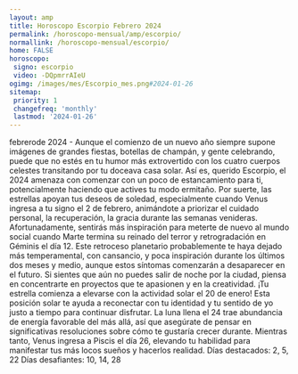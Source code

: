 ```yaml
---
layout: amp
title: Horoscopo Escorpio Febrero 2024 
permalink: /horoscopo-mensual/amp/escorpio/
normallink: /horoscopo-mensual/escorpio/
home: FALSE
horoscopo:
 signo: escorpio
 video: -DQpmrrAIeU
ogimg: /images/mes/Escorpio_mes.png#2024-01-26
sitemap:
 priority: 1
 changefreq: 'monthly'
 lastmod: '2024-01-26'
---
```



febrerode 2024 - Aunque el comienzo de un nuevo año siempre supone imágenes de grandes fiestas, botellas de champán, y gente celebrando, puede que no estés en tu humor más extrovertido con los cuatro cuerpos celestes transitando por tu doceava casa solar. Así es, querido Escorpio, el 2024 amenaza con comenzar con un poco de estancamiento para ti, potencialmente haciendo que actives tu modo ermitaño. Por suerte, las estrellas apoyan tus deseos de soledad, especialmente cuando Venus ingresa a tu signo el 2 de febrero, animándote a priorizar el cuidado personal, la recuperación, la gracia durante las semanas venideras.
Afortunadamente, sentirás más inspiración para meterte de nuevo al mundo social cuando Marte termina su reinado del terror y retrogradación en Géminis el día 12. Este retroceso planetario probablemente te haya dejado más temperamental, con cansancio, y poca inspiración durante los últimos dos meses y medio, aunque estos síntomas comenzarán a desaparecer en el futuro. Si sientes que aún no puedes salir de noche por la ciudad, piensa en concentrarte en proyectos que te apasionen y en la creatividad.
¡Tu estrella comienza a elevarse con la actividad solar el 20 de enero! Esta posición solar te ayuda a reconectar con tu identidad y tu sentido de yo justo a tiempo para continuar disfrutar. La luna llena el 24 trae abundancia de energía favorable del más allá, así que asegúrate de pensar en significativas resoluciones sobre cómo te gustaría crecer durante. Mientras tanto, Venus ingresa a Piscis el día 26, elevando tu habilidad para manifestar tus más locos sueños y hacerlos realidad.
Días destacados: 2, 5, 22
Días desafiantes: 10, 14, 28